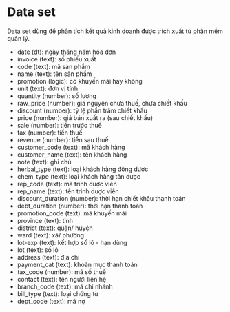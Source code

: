 # Data set
Data set dùng để phân tích kết quả kinh doanh được trích xuất từ phần mềm quản lý.
- date (dt): ngày tháng năm hóa đơn
- invoice (text): số phiếu xuất
- code (text): mã sản phẩm
- name (text): tên sản phẩm
- promotion (logic): có khuyến mãi hay không
- unit (text): đơn vị tính
- quantity (number): số lượng
- raw_price (number): giá nguyên chưa thuế, chưa chiết khấu
- discount (number): tỷ lệ phần trăm chiết khấu
- price (number): giá bán xuất ra (sau chiết khấu)
- sale (number): tiền trước thuế
- tax (number): tiền thuế
- revenue (number): tiền sau thuế
- customer_code (text): mã khách hàng
- customer_name (text): tên khách hàng
- note (text): ghi chú
- herbal_type (text): loại khách hàng đông dược
- chem_type (text): loại khách hàng tân dược
- rep_code (text): mã trình dược viên
- rep_name (text): tên trình dược viên
- discount_duration (number): thời hạn chiết khấu thanh toán
- debt_duration (number): thời hạn thanh toán
- promotion_code (text): mã khuyến mãi
- province (text): tỉnh
- district (text): quận/ huyện
- ward (text): xã/ phường
- lot-exp (text): kết hợp số lô - hạn dùng
- lot (text): số lô
- address (text): địa chỉ
- payment_cat (text): khoản mục thanh toán
- tax_code (number): mã số thuế
- contact (text): tên người liên hệ
- branch_code (text): mã chi nhánh
- bill_type (text): loại chứng từ
- dept_code (text): mã nợ
